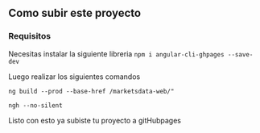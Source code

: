 ## Como subir este proyecto

### Requisitos
Necesitas instalar la siguiente libreria
`npm i angular-cli-ghpages --save-dev`

Luego realizar los siguientes comandos

`ng build --prod --base-href /marketsdata-web/"`

`ngh --no-silent`

Listo con esto ya subiste tu proyecto a gitHubpages